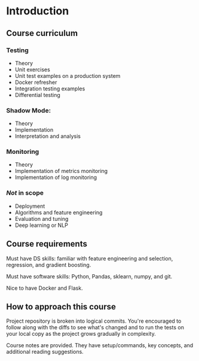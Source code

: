 # Introduction

## Course curriculum

### Testing

- Theory
- Unit exercises
- Unit test examples on a production system
- Docker refresher
- Integration testing examples
- Differential testing

### Shadow Mode:

- Theory
- Implementation
- Interpretation and analysis

### Monitoring

- Theory
- Implementation of metrics monitoring
- Implementation of log monitoring

### *Not* in scope

- Deployment
- Algorithms and feature engineering
- Evaluation and tuning
- Deep learning or NLP

## Course requirements

Must have DS skills: familiar with feature engineering and selection, regression, and gradient boosting.

Must have software skills: Python, Pandas, sklearn, numpy, and git.

Nice to have Docker and Flask.

## How to approach this course

Project repository is broken into logical commits. You're encouraged to follow along with the diffs to see what's changed and to run the tests on your local copy as the project grows gradually in complexity.

Course notes are provided. They have setup/commands, key concepts, and additional reading suggestions.

### 